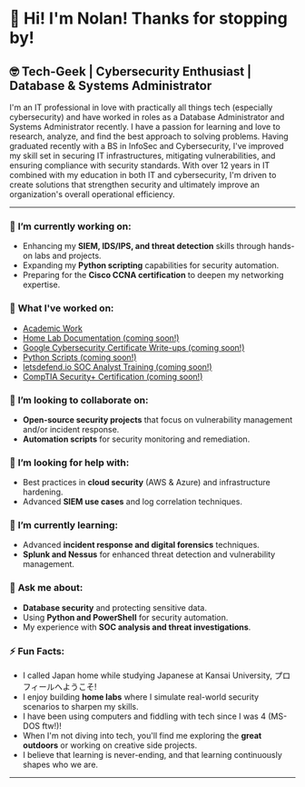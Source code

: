 <h1>👋 Hi! I'm Nolan! Thanks for stopping by! </h1>

<h2>🤓 Tech-Geek | Cybersecurity Enthusiast | Database & Systems Administrator </h2>

<p>I'm an IT professional in love with practically all things tech (especially cybersecurity) and have worked in roles as a Database Administrator and Systems Administrator recently. I have a passion for learning and love to research, analyze, and find the best approach to solving problems. Having graduated recently with a BS in InfoSec and Cybersecurity, I've improved my skill set in securing IT infrastructures, mitigating vulnerabilities, and ensuring compliance with security standards. With over 12 years in IT combined with my education in both IT and cybersecurity, I'm driven to create solutions that strengthen security and ultimately improve an organization's overall operational efficiency.</p>

<hr>

<h3>🔭 <strong>I’m currently working on:</strong></h3>
<ul>
  <li>Enhancing my <strong>SIEM, IDS/IPS, and threat detection</strong> skills through hands-on labs and projects.</li>
  <li>Expanding my <strong>Python scripting</strong> capabilities for security automation.</li>
  <li>Preparing for the <strong>Cisco CCNA certification</strong> to deepen my networking expertise.</li>
</ul>

<h3>📝 <strong>What I've worked on:</strong></h3>
<ul>
<li><a href="https://github.com/nt671/academic-work">Academic Work</a>
<li><a href="">Home Lab Documentation (coming soon!)</a></li>
<li><a href="">Google Cybersecurity Certificate Write-ups (coming soon!)</a></li>
<li><a href="">Python Scripts (coming soon!)</a></li>
<li><a href="">letsdefend.io SOC Analyst Training (coming soon!)</a></li>
<li><a href="">CompTIA Security+ Certification (coming soon!)</a></li>
  
</ul>

<h3>👯 <strong>I’m looking to collaborate on:</strong></h3>
<ul>
  <li><strong>Open-source security projects</strong> that focus on vulnerability management and/or incident response.</li>
  <li><strong>Automation scripts</strong> for security monitoring and remediation.</li>
</ul>

<h3>🤝 <strong>I’m looking for help with:</strong></h3>
<ul>
  <li>Best practices in <strong>cloud security</strong> (AWS & Azure) and infrastructure hardening.</li>
  <li>Advanced <strong>SIEM use cases</strong> and log correlation techniques.</li>
</ul>

<h3>🌱 <strong>I’m currently learning:</strong></h3>
<ul>
  <li>Advanced <strong>incident response and digital forensics</strong> techniques.</li>
  <li><strong>Splunk and Nessus</strong> for enhanced threat detection and vulnerability management.</li>
</ul>

<h3>💬 <strong>Ask me about:</strong></h3>
<ul>
  <li><strong>Database security</strong> and protecting sensitive data.</li>
  <li>Using <strong>Python and PowerShell</strong> for security automation.</li>
  <li>My experience with <strong>SOC analysis and threat investigations</strong>.</li>
</ul>

<h3>⚡ <strong>Fun Facts:</strong></h3>
<ul>
  <li>I called Japan home while studying Japanese at Kansai University, プロフィールへようこそ!</li>
  <li>I enjoy building <strong>home labs</strong> where I simulate real-world security scenarios to sharpen my skills.</li>
  <li>I have been using computers and fiddling with tech since I was 4 (MS-DOS ftw!)!</li>
  <li>When I'm not diving into tech, you'll find me exploring the <strong>great outdoors</strong> or working on creative side projects.</li>
  <li>I believe that learning is never-ending, and that learning continuously shapes who we are. </li>
</ul>

<hr>

</ul>
